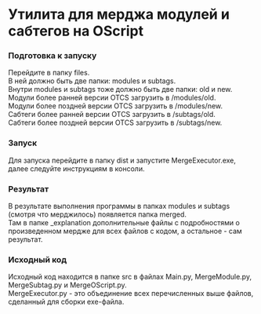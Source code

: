 # Утилита для мерджа модулей и сабтегов на OScript #

### Подготовка к запуску ###

Перейдите в папку files.  
В ней должно быть две папки: modules и subtags.  
Внутри modules и subtags тоже должно быть две папки: old и new.  
Модули более ранней версии OTCS загрузить в /modules/old.  
Модули более поздней версии OTCS загрузить в /modules/new.  
Сабтеги более ранней версии OTCS загрузить в /subtags/old.  
Сабтеги более поздней версии OTCS загрузить в /subtags/new.  

### Запуск ###

Для запуска перейдите в папку dist и запустите MergeExecutor.exe, далее следуйте инструкциям в консоли.

### Результат ###

В результате выполнения программы в папках modules и subtags (смотря что мерджилось) появляется папка merged.  
Там в папке \_explanation дополнительные файлы с подробностями о произведенном мердже для всех файлов с кодом, а остальное - сам результат.

### Исходный код ###

Исходный код находится в папке src в файлах Main.py, MergeModule.py, MergeSubtag.py и MergeOScript.py.  
MergeExecutor.py - это объединение всех перечисленных выше файлов, сделанный для сборки exe-файла.  
